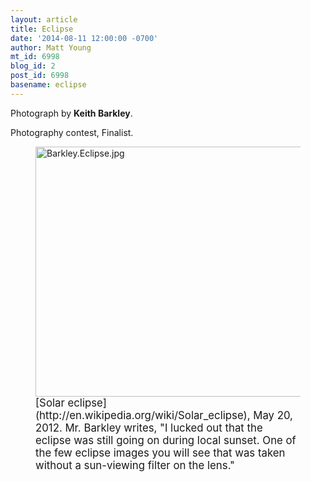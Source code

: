 ```yaml
---
layout: article
title: Eclipse
date: '2014-08-11 12:00:00 -0700'
author: Matt Young
mt_id: 6998
blog_id: 2
post_id: 6998
basename: eclipse
---
```

Photograph by **Keith Barkley**.

Photography contest, Finalist.

<figure>
<img src="http://pandasthumb.org/archives/2014/06/27/Barkley.Eclipse.jpg" alt="Barkley.Eclipse.jpg" width="600" height="400" />
<figcaption markdown="span">
<big>[Solar eclipse](http://en.wikipedia.org/wiki/Solar_eclipse), May 20, 2012. Mr. Barkley writes, "I lucked out that the eclipse was still going on during local sunset. One of the few eclipse images you will see that was taken without a sun-viewing filter on the lens."</big>

</figcaption>
</figure>
